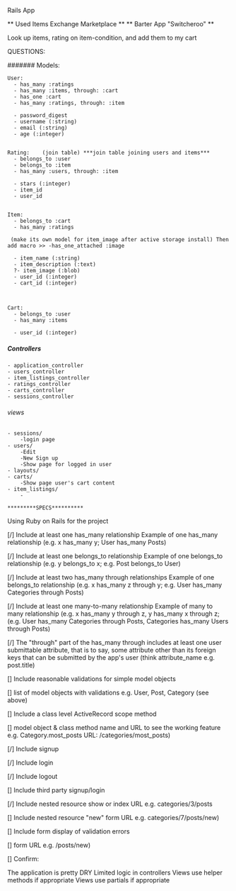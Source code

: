 Rails App

** Used Items Exchange Marketplace **
	** Barter App "Switcheroo" **

Look up items, rating on item-condition, and add them to my cart

QUESTIONS:


####### Models:

	User:  
	  - has_many :ratings
	  - has_many :items, through: :cart
	  - has_one :cart
	  - has_many :ratings, through: :item

	  - password_digest
	  - username (:string)
	  - email (:string)
	  - age (:integer)

	
	Rating:    (join table) ***join table joining users and items***
	  - belongs_to :user
      - belongs_to :item
	  - has_many :users, through: :item

	  - stars (:integer)
	  - item_id
	  - user_id


	Item:  
	  - belongs_to :cart
	  - has_many :ratings

	 (make its own model for item_image after active storage install) Then add macro >> -has_one_attached :image

	  - item_name (:string)	
	  - item_description (:text)
	  ?- item_image (:blob)
	  - user_id (:integer)	
	  - cart_id (:integer)



	Cart:  
	  - belongs_to :user
	  - has_many :items

	  - user_id (:integer)
	  
	  	
	  


##### Controllers

	- application_controller
	- users_controller
	- item_listings_controller
	- ratings_controller
	- carts_controller
	- sessions_controller


###### views

	- sessions/ 
		-login page
	- users/
		-Edit
		-New Sign up
		-Show page for logged in user
	- layouts/
	- carts/
		-Show page user's cart content
	- item_listings/
		-

    *********SPECS**********
 Using Ruby on Rails for the project

[/] Include at least one has_many relationship
Example of one has_many relationship (e.g. x has_many y; User has_many Posts)

[/] Include at least one belongs_to relationship
 Example of one belongs_to relationship (e.g. y belongs_to x; e.g. Post belongs_to User)

[/] Include at least two has_many through relationships
Example of one belongs_to relationship (e.g. x has_many z through y; e.g. User has_many Categories through Posts)

[/] Include at least one many-to-many relationship
Example of many to many relationship (e.g. x has_many y through z, y has_many x through z; (e.g. User has_many Categories through Posts, Categories has_many Users through Posts)

[/] The "through" part of the has_many through includes at least one user submittable
attribute, that is to say, some attribute other than its foreign keys that can be submitted by the app's user (think attribute_name e.g. post.title)

[] Include reasonable validations for simple model objects

[] list of model objects with validations e.g. User, Post, Category (see above)

[] Include a class level ActiveRecord scope method

[] model object & class method name and URL to see the working feature e.g. Category.most_posts URL: /categories/most_posts)

[/] Include signup

[/] Include login

[/] Include logout

[] Include third party signup/login

[/] Include nested resource show or index
 URL e.g. categories/3/posts

[] Include nested resource "new" form
URL e.g. categories/7/posts/new)

[] Include form display of validation errors

[] form URL e.g. /posts/new)

[] Confirm:

 The application is pretty DRY
 Limited logic in controllers
 Views use helper methods if appropriate
 Views use partials if appropriate